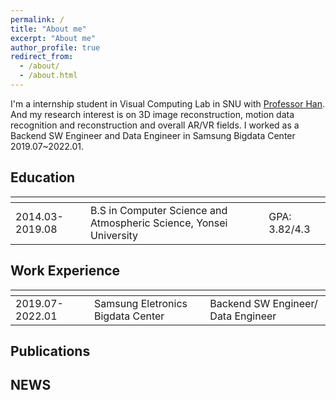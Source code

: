 ```yaml
---
permalink: /
title: "About me"
excerpt: "About me"
author_profile: true
redirect_from: 
  - /about/
  - /about.html
---
```


I'm a internship student in Visual Computing Lab in SNU with [Professor Han](https://jhugestar.github.io/). And my research interest is on 3D image reconstruction, motion data recognition and reconstruction and overall AR/VR fields. I worked as a Backend SW Engineer and Data Engineer in Samsung Bigdata Center 2019.07~2022.01.

Education
---

|<!-- -->|<!-- -->|<!-- -->|
|-----|-----|-----|
|2014.03-2019.08|B.S in Computer Science and Atmospheric Science, Yonsei University|GPA: 3.82/4.3|


Work Experience
---

|<!-- -->|<!-- -->|<!-- -->|
|-----|-----|-----|
|2019.07-2022.01|Samsung Eletronics Bigdata Center|Backend SW Engineer/ Data Engineer|


Publications
---


NEWS
---


